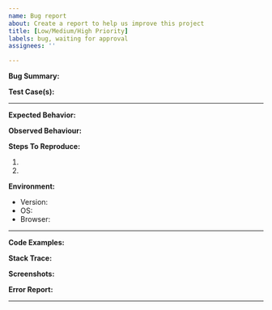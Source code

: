 ```yaml
---
name: Bug report
about: Create a report to help us improve this project
title: [Low/Medium/High Priority]
labels: bug, waiting for approval
assignees: ''

---
```


**Bug Summary:**
<!-- A concise description of what the bug is -->

**Test Case(s):**
<!-- List the relevant unsuccessful test case(s) -->

---

**Expected Behavior:**
<!-- Describe what you expected to happen -->

**Observed Behaviour:**
<!-- Describe the observed behaviour of the bug -->

**Steps To Reproduce:**
<!-- The steps performed to reproduce the bug -->
1. 
2. 

**Environment:**
- Version:
- OS: 
- Browser: 

---

**Code Examples:**


**Stack Trace:**


**Screenshots:**


**Error Report:**

---

<!-- **Additional Context:**
Add any other context about the problem here if any -->